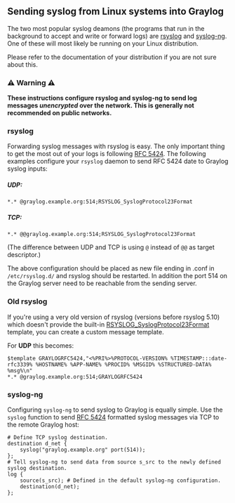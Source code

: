 ## Sending syslog from Linux systems into Graylog

The two most popular syslog deamons (the programs that run in the background to accept and write or forward logs) are [rsyslog](https://www.rsyslog.com/) and [syslog-ng](https://syslog-ng.com/). One of these will most likely be running on your Linux distribution.

Please refer to the documentation of your distribution if you are not sure about this.

### ⚠️ Warning ⚠️

**These instructions configure rsyslog and syslog-ng to send log messages _unencrypted_ over the network. This is generally not recommended on public networks.**

### rsyslog

Forwarding syslog messages with rsyslog is easy. The only important thing to get the most out of your logs is following
[RFC 5424](http://www.ietf.org/rfc/rfc5424.txt). The following examples configure your `rsyslog` daemon to send
RFC 5424 date to Graylog syslog inputs:

##### UDP:

    *.* @graylog.example.org:514;RSYSLOG_SyslogProtocol23Format

##### TCP:

    *.* @@graylog.example.org:514;RSYSLOG_SyslogProtocol23Format

(The difference between UDP and TCP is using `@` instead of `@@` as target descriptor.)

The above configuration should be placed as new file ending in .conf in `/etc/rsyslog.d/` and rsyslog should be restarted. In addition the port 514 on the Graylog server need to be reachable from the sending server.  

### Old rsyslog
If you're using a very old version of rsyslog (versions before rsyslog 5.10) which doesn't provide the built-in [RSYSLOG_SyslogProtocol23Format](http://www.rsyslog.com/doc/v5-stable/configuration/templates.html#string-based-templates>) template, you can create a custom message template.

For **UDP** this becomes:

    $template GRAYLOGRFC5424,"<%PRI%>%PROTOCOL-VERSION% %TIMESTAMP:::date-rfc3339% %HOSTNAME% %APP-NAME% %PROCID% %MSGID% %STRUCTURED-DATA% %msg%\n"
    *.* @graylog.example.org:514;GRAYLOGRFC5424

### syslog-ng

Configuring `syslog-ng` to send syslog to Graylog is equally simple. Use the `syslog` function to send
[RFC 5424](http://www.ietf.org/rfc/rfc5424.txt) formatted syslog messages via TCP to the remote Graylog host:

    # Define TCP syslog destination.
    destination d_net {
        syslog("graylog.example.org" port(514));
    };
    # Tell syslog-ng to send data from source s_src to the newly defined syslog destination.
    log {
        source(s_src); # Defined in the default syslog-ng configuration.
        destination(d_net);
    };
